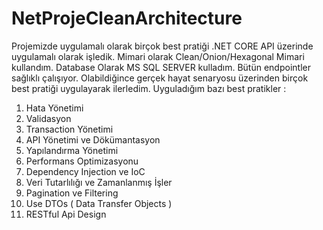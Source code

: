 # NetProjeCleanArchitecture
Projemizde uygulamalı olarak birçok best pratiği .NET CORE API üzerinde uygulamalı olarak işledik. Mimari olarak Clean/Onion/Hexagonal Mimari kullandım. Database Olarak MS SQL SERVER kulladım. Bütün endpointler sağlıklı çalışıyor. Olabildiğince gerçek hayat senaryosu üzerinden birçok best pratiği uygulayarak ilerledim.
Uyguladığım bazı best pratikler : 
1. Hata Yönetimi
2. Validasyon
3. Transaction Yönetimi
4. API Yönetimi ve Dökümantasyon
5. Yapılandırma Yönetimi
6. Performans Optimizasyonu
7. Dependency Injection ve IoC
8. Veri Tutarlılığı ve Zamanlanmış İşler
9. Pagination ve Filtering
10. Use DTOs ( Data Transfer Objects )
11. RESTful Api Design
